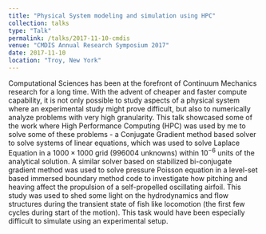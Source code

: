 ```yaml
---
title: "Physical System modeling and simulation using HPC"
collection: talks
type: "Talk"
permalink: /talks/2017-11-10-cmdis
venue: "CMDIS Annual Research Symposium 2017"
date: 2017-11-10
location: "Troy, New York"
---
```


Computational Sciences has been at the forefront of Continuum Mechanics research for a long time. With the advent of cheaper and faster compute capability, it is not only possible to study aspects of a physical system where an experimental study might prove difficult, but also to numerically analyze problems with very high granularity. This talk showcased some of the work where High Performance Computing (HPC) was used by me to solve some of these problems - a Conjugate Gradient method based solver to solve systems of linear equations, which was used to solve Laplace Equation in a $1000 \times 1000$ grid (996004 unknowns) within $10^{-6}$ units of the analytical solution. A similar solver based on stabilized bi-conjugate gradient method was used to solve pressure Poisson equation in a level-set based immersed boundary method code to investigate how pitching and heaving affect the propulsion of a self-propelled oscillating airfoil. This study was used to shed some light on the hydrodynamics and flow structures during the transient state of fish like locomotion (the first few cycles during start of the motion). This task would have been especially difficult to simulate using an experimental setup. 